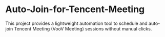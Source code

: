 # Auto-Join-for-Tencent-Meeting
This project provides a lightweight automation tool to schedule and auto-join Tencent Meeting (VooV Meeting) sessions without manual clicks.
